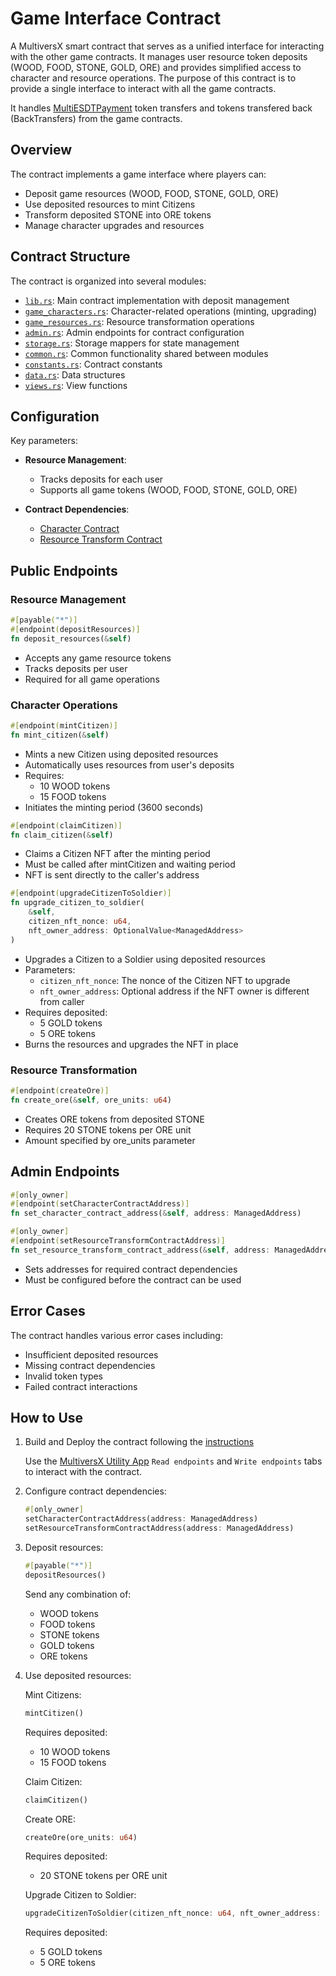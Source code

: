 # Game Interface Contract

A MultiversX smart contract that serves as a unified interface for interacting with the other game contracts. It manages user resource token deposits (WOOD, FOOD, STONE, GOLD, ORE) and provides simplified access to character and resource operations. The purpose of this contract is to provide a single interface to interact with all the game contracts.

It handles [MultiESDTPayment](https://docs.multiversx.com/developers/transactions/tx-payment/#multi-esdt-payment) token transfers and tokens transfered back (BackTransfers) from the game contracts.

## Overview

The contract implements a game interface where players can:

- Deposit game resources (WOOD, FOOD, STONE, GOLD, ORE)
- Use deposited resources to mint Citizens
- Transform deposited STONE into ORE tokens
- Manage character upgrades and resources

## Contract Structure

The contract is organized into several modules:

- [`lib.rs`](src/lib.rs): Main contract implementation with deposit management
- [`game_characters.rs`](src/game_characters.rs): Character-related operations (minting, upgrading)
- [`game_resources.rs`](src/game_resources.rs): Resource transformation operations
- [`admin.rs`](src/admin.rs): Admin endpoints for contract configuration
- [`storage.rs`](src/storage.rs): Storage mappers for state management
- [`common.rs`](src/common.rs): Common functionality shared between modules
- [`constants.rs`](src/constants.rs): Contract constants
- [`data.rs`](src/data.rs): Data structures
- [`views.rs`](src/views.rs): View functions

## Configuration

Key parameters:

- **Resource Management**:
  - Tracks deposits for each user
  - Supports all game tokens (WOOD, FOOD, STONE, GOLD, ORE)

- **Contract Dependencies**:
  - [Character Contract](../character-contract/README.md)
  - [Resource Transform Contract](../resource-transform-contract/README.md)

## Public Endpoints

### Resource Management

```rust
#[payable("*")]
#[endpoint(depositResources)]
fn deposit_resources(&self)
```

- Accepts any game resource tokens
- Tracks deposits per user
- Required for all game operations

### Character Operations

```rust
#[endpoint(mintCitizen)]
fn mint_citizen(&self)
```

- Mints a new Citizen using deposited resources
- Automatically uses resources from user's deposits
- Requires:
  - 10 WOOD tokens
  - 15 FOOD tokens
- Initiates the minting period (3600 seconds)

```rust
#[endpoint(claimCitizen)]
fn claim_citizen(&self)
```

- Claims a Citizen NFT after the minting period
- Must be called after mintCitizen and waiting period
- NFT is sent directly to the caller's address

```rust
#[endpoint(upgradeCitizenToSoldier)]
fn upgrade_citizen_to_soldier(
    &self,
    citizen_nft_nonce: u64,
    nft_owner_address: OptionalValue<ManagedAddress>
)
```

- Upgrades a Citizen to a Soldier using deposited resources
- Parameters:
  - `citizen_nft_nonce`: The nonce of the Citizen NFT to upgrade
  - `nft_owner_address`: Optional address if the NFT owner is different from caller
- Requires deposited:
  - 5 GOLD tokens
  - 5 ORE tokens
- Burns the resources and upgrades the NFT in place

### Resource Transformation

```rust
#[endpoint(createOre)]
fn create_ore(&self, ore_units: u64)
```

- Creates ORE tokens from deposited STONE
- Requires 20 STONE tokens per ORE unit
- Amount specified by ore_units parameter

## Admin Endpoints

```rust
#[only_owner]
#[endpoint(setCharacterContractAddress)]
fn set_character_contract_address(&self, address: ManagedAddress)

#[only_owner]
#[endpoint(setResourceTransformContractAddress)]
fn set_resource_transform_contract_address(&self, address: ManagedAddress)
```

- Sets addresses for required contract dependencies
- Must be configured before the contract can be used

## Error Cases

The contract handles various error cases including:

- Insufficient deposited resources
- Missing contract dependencies
- Invalid token types
- Failed contract interactions

## How to Use

1. Build and Deploy the contract following the [instructions](../README.md#building-the-contracts)

    Use the [MultiversX Utility App](https://utils.multiversx.com/) `Read endpoints` and `Write endpoints` tabs to interact with the contract.

2. Configure contract dependencies:

   ```rust
   #[only_owner]
   setCharacterContractAddress(address: ManagedAddress)
   setResourceTransformContractAddress(address: ManagedAddress)
   ```

3. Deposit resources:

   ```rust
   #[payable("*")]
   depositResources()
   ```

   Send any combination of:
   - WOOD tokens
   - FOOD tokens
   - STONE tokens
   - GOLD tokens
   - ORE tokens

4. Use deposited resources:

   Mint Citizens:

   ```rust
   mintCitizen()
   ```

   Requires deposited:
   - 10 WOOD tokens
   - 15 FOOD tokens

   Claim Citizen:

   ```rust
   claimCitizen()
   ```

   Create ORE:

   ```rust
   createOre(ore_units: u64)
   ```

   Requires deposited:
   - 20 STONE tokens per ORE unit

   Upgrade Citizen to Soldier:

   ```rust
   upgradeCitizenToSoldier(citizen_nft_nonce: u64, nft_owner_address: OptionalValue<ManagedAddress>)
   ```

   Requires deposited:
   - 5 GOLD tokens
   - 5 ORE tokens
